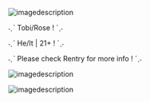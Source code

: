 ![imagedescription](https://64.media.tumblr.com/247b79fa436e3d7a1bdcbfbc19806e86/aa4e877b8e7f4841-f5/s400x600/d1def40e37c9d758faaeb1116198a43fdd76cf55.gifv)

˗ˏˋ Tobi/Rose ! ´ˎ˗

˗ˏˋ He/It | 21+ ! ´ˎ˗

˗ˏˋ Please check Rentry for more info ! ´ˎ˗

![imagedescription](https://64.media.tumblr.com/2d55af1c4cbf6c2c675a06ddf16c5e58/530a92a7aec98aba-a7/s540x810/fa82990c79370673e1b953dc63f209d938cf551f.pnj)

![imagedescription](https://64.media.tumblr.com/247b79fa436e3d7a1bdcbfbc19806e86/aa4e877b8e7f4841-f5/s400x600/d1def40e37c9d758faaeb1116198a43fdd76cf55.gifv)

